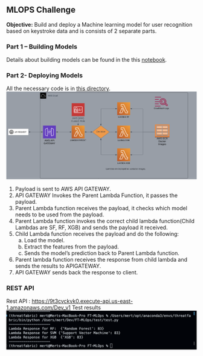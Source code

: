 ## MLOPS Challenge
<strong>Objective:</strong> Build and deploy a Machine learning model for user recognition based on keystroke data and is consists of 2 separate parts.

### Part 1 – Building Models
Details about building models can be found in the this [notebook](training/TF%20MLOPs%20challenge.ipynb).

### Part 2- Deploying Models
All the necessary code is in [this directory](ParentChildsLambdas).
![Architecure](assets/architecture.png)
<ol>
    <li>Payload is sent to AWS API GATEWAY.</li>
    <li>API GATEWAY Invokes the Parent Lambda Function, it passes the payload.</li>
    <li>Parent Lambda function receives the payload, it checks which model needs to be used from the payload.</li>
    <li>Parent Lambda function invokes the correct child lambda function(Child Lambdas are SF, RF, XGB) and sends the payload it received.</li>
    <li>Child Lambda function receives the payload and do the following:
    <ol type="a">
            <li>Load the model.</li>
            <li>Extract the features from the payload.</li>
            <li>Sends the model’s prediction back to Parent Lambda function.</li>
        </ol>
    </li>
    <li>Parent lambda function receives the response from child lambda and sends the results to APIGATEWAY.</li>
    <li>API GATEWAY sends back the response to client.</li>
</ol>

### REST API
Rest API : https://9t3cvckvk0.execute-api.us-east-1.amazonaws.com/Dev_v1
Test results ![response](assets/response.png)
